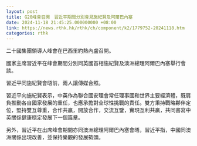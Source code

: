 ```yaml
---
layout: post
title: G20峰會召開　習近平期間分別會見施紀賢及阿爾巴內塞
date: 2024-11-18 21:45:25.000000000 +08:00
link: https://news.rthk.hk/rthk/ch/component/k2/1779752-20241118.htm
categories: rthk
---
```


二十國集團領導人峰會在巴西里約熱內盧召開。

國家主席習近平在峰會期間分別同英國首相施紀賢及澳洲總理阿爾巴內塞舉行會談。

習近平同施紀賢會晤前，兩人讓傳媒合照。

習近平向施紀賢表示，中英作為聯合國安理會常任理事國和世界主要經濟體，既肩負推動各自國家發展的重任，也應承擔對全球性挑戰的責任。雙方秉持戰略夥伴定位，堅持雙互尊重，合作共贏，開放合作，交流互鑒，實現互利共贏，共同書寫中英關係健康穩定發展下一個篇章。

另外，習近平在出席峰會期間亦同澳洲總理阿爾巴內塞會晤，習近平指，中國同澳洲關係出現改善，並保持樂觀的發展勢頭。
